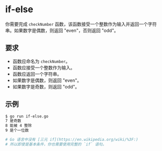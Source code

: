 # if-else

你需要完成 `checkNumber` 函数，该函数接受一个整数作为输入并返回一个字符串。如果数字是偶数，则返回 "even"，否则返回 "odd"。

## 要求

- 函数应命名为 `checkNumber`。
- 函数应接受一个整数作为输入。
- 函数应返回一个字符串。
- 如果数字是偶数，则返回 "even"。
- 如果数字是奇数，则返回 "odd"。

## 示例

```sh
$ go run if-else.go
7 是奇数
8 能被 4 整除
9 是个一位数

# Go 语言中没有 [三元 if](https://en.wikipedia.org/wiki/%3F:)
# 所以即使是基本条件，你也需要使用完整的 `if` 语句。
```

